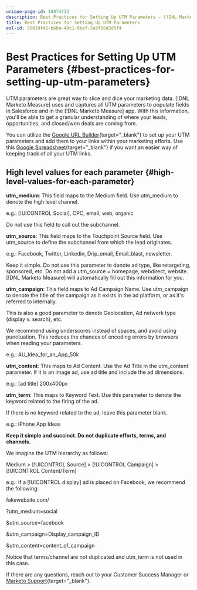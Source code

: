 ```yaml
---
unique-page-id: 18874732
description: Best Practices for Setting Up UTM Parameters - [!DNL Marketo Measure] - Product Documentation
title: Best Practices for Setting Up UTM Parameters
exl-id: 56019f41-b6ba-48c1-9bef-2a5f56d2d5f4
---
```

# Best Practices for Setting Up UTM Parameters {#best-practices-for-setting-up-utm-parameters}

UTM parameters are great way to slice and dice your marketing data. [!DNL Marketo Measure] uses and captures all UTM parameters to populate fields in Salesforce and in the [!DNL Marketo Measure] app. With this information, you'll be able to get a granular understanding of where your leads, opportunities, and closed/won deals are coming from.
  
You can utilize the [Google URL Builder](https://support.google.com/analytics/answer/1033867?hl=en){target="_blank"} to set up your UTM parameters and add them to your links within your marketing efforts. Use this [Google Spreadsheet](https://docs.google.com/spreadsheets/d/1QCIr1WUJQHE68cA4VTks2XE7nxuryaUymCEy_23-Oew/edit#gid=0){target="_blank"} if you want an easier way of keeping track of all your UTM links.

## High level values for each parameter {#high-level-values-for-each-parameter}

**utm_medium**: This field maps to the Medium field. Use utm_medium to denote the high level channel.

e.g.: [!UICONTROL Social], CPC, email, web, organic

Do not use this field to call out the subchannel.
  
**utm_source**: This field maps to the Touchpoint Source field. Use utm_source to define the subchannel from which the lead originates.
  
e.g.: Facebook, Twitter, Linkedin, Drip_email, Email_blast, newsletter.  
  
Keep it simple. Do not use this parameter to denote ad type, like retargeting, sponsored, etc. Do not add a utm_source = homepage, webdirect, website. [!DNL Marketo Measure] will automatically fill out this information for you.  
  
**utm_campaign**: This field maps to Ad Campaign Name. Use utm_campaign to denote the title of the campaign as it exists in the ad platform, or as it's referred to internally.  
  
This is also a good parameter to denote Geolocation, Ad network type (display v. search), etc.  
  
We recommend using underscores instead of spaces, and avoid using punctuation. This reduces the chances of encoding errors by browsers when reading your parameters.  
  
e.g.: AU_Idea_for_an_App_50k  

**utm_content**: This maps to Ad Content. Use the Ad Title in the utm_content parameter. If it is an image ad, use ad title and include the ad dimensions.

e.g.: [ad title] 200x400px

**utm_term**: This maps to Keyword Text. Use this parameter to denote the keyword related to the firing of the ad.

If there is no keyword related to the ad, leave this parameter blank.

e.g.: iPhone App Ideas

**Keep it simple and succinct. Do not duplicate efforts, terms, and channels.**

We imagine the UTM hierarchy as follows:

Medium > [!UICONTROL Source] > [!UICONTROL Campaign] > [!UICONTROL Content/Term]

e.g.: If a [!UICONTROL display] ad is placed on Facebook, we recommend the following:

fakewebsite.com/

?utm_medium=social

&utm_source=facebook

&utm_campaign=Display_campaign_ID

&utm_content=content_of_campaign

Notice that terms/channel are not duplicated and utm_term is not used in this case.

If there are any questions, reach out to your Customer Success Manager or [Marketo Support](https://nation.marketo.com/t5/support/ct-p/Support){target="_blank"}.
